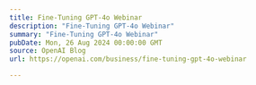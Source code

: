 ```yaml
---
title: Fine-Tuning GPT-4o Webinar
description: "Fine-Tuning GPT-4o Webinar"
summary: "Fine-Tuning GPT-4o Webinar"
pubDate: Mon, 26 Aug 2024 00:00:00 GMT
source: OpenAI Blog
url: https://openai.com/business/fine-tuning-gpt-4o-webinar

---
```


